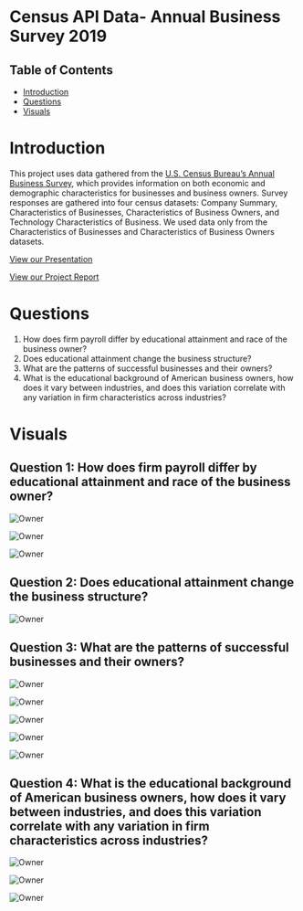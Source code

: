 # Census API Data- Annual Business Survey 2019
## Table of Contents
* [Introduction](#Introduction)
* [Questions](#Questions)
* [Visuals](#Visuals)



# Introduction
This project uses data gathered from the [U.S. Census Bureau’s Annual Business Survey](https://www.census.gov/data/developers/data-sets/abs.2019.html), which provides information on both economic and demographic characteristics for businesses and business owners. Survey responses are gathered into four census datasets: Company Summary, Characteristics of Businesses, Characteristics of Business Owners, and Technology Characteristics of Business. We used data only from the Characteristics of Businesses and Characteristics of Business Owners datasets. 

[View our Presentation](https://docs.google.com/presentation/d/1WutSR1Dwtx_6uWYGedaDQSpv1CQMOPqWjjURKrt36Jg/edit?usp=sharing)

[View our Project Report](https://docs.google.com/document/d/1ZHFal6RjUJfD8Rb6ciDHICtxff8mbLKkd7xuRR6WHIc/edit?usp=sharing)


# Questions
1. How does firm payroll differ by educational attainment and race of the business owner?
2. Does educational attainment change the business structure?
3. What are the patterns of successful businesses and their owners? 
4. What is the educational background of American business owners, how does it vary between industries, and does this variation correlate with any variation in firm characteristics across industries?

# Visuals

## Question 1: How does firm payroll differ by educational attainment and race of the business owner?

![Owner](https://github.com/EduardStalmakov/US-Census-Data-API/blob/main/Median_Salary_by_all_degrees.png)

![Owner](https://github.com/EduardStalmakov/US-Census-Data-API/blob/main/Race_education.png)

![Owner](https://github.com/EduardStalmakov/US-Census-Data-API/blob/main/payroll_education_race.png)

## Question 2: Does educational attainment change the business structure?

![Owner](https://github.com/EduardStalmakov/US-Census-Data-API/blob/main/WorkerType.png)

## Question 3: What are the patterns of successful businesses and their owners? 

![Owner](https://github.com/EduardStalmakov/US-Census-Data-API/blob/main/tarick-1.png)

![Owner](https://github.com/EduardStalmakov/US-Census-Data-API/blob/main/tarick-2.png)

![Owner](https://github.com/EduardStalmakov/US-Census-Data-API/blob/main/tarick-3.png)

![Owner](https://github.com/EduardStalmakov/US-Census-Data-API/blob/main/tarick4.png)

![Owner](https://github.com/EduardStalmakov/US-Census-Data-API/blob/main/tarick-5.png)

## Question 4: What is the educational background of American business owners, how does it vary between industries, and does this variation correlate with any variation in firm characteristics across industries?

![Owner](https://github.com/EduardStalmakov/US-Census-Data-API/blob/main/dennis-1.png)

![Owner](https://github.com/EduardStalmakov/US-Census-Data-API/blob/main/dennis-2.png)

![Owner](https://github.com/EduardStalmakov/US-Census-Data-API/blob/main/dennis-3.png)

